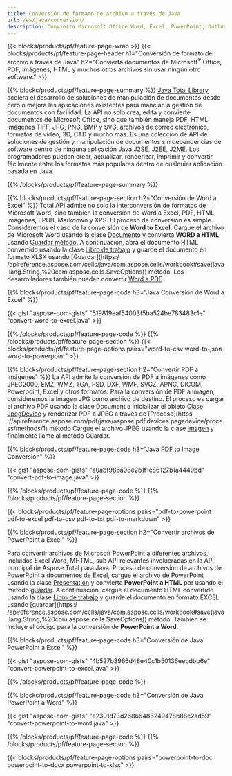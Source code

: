 ```yaml
---
title: Conversión de formato de archivo a través de Java 
url: /es/java/conversion/
description: Convierta Microsoft Office Word, Excel, PowerPoint, Outlook, PDF, HTML, imágenes 3D, diagramas, formatos de video y otros formatos diferentes con solo unas pocas líneas de código Java.
---
```


{{< blocks/products/pf/feature-page-wrap >}}
{{< blocks/products/pf/feature-page-header h1="Conversión de formato de archivo a través de Java" h2="Convierta documentos de Microsoft<sup>&reg;</sup> Office, PDF, imágenes, HTML y muchos otros archivos sin usar ningún otro software." >}}

{{% blocks/products/pf/feature-page-summary %}}
[Java Total Library](https://products.aspose.com/total/java/) acelera el desarrollo de soluciones de manipulación de documentos desde cero o mejora las aplicaciones existentes para manejar la gestión de documentos con facilidad. La API no solo crea, edita y convierte documentos de Microsoft Office, sino que también maneja PDF, HTML, imágenes TIFF, JPG, PNG, BMP y SVG, archivos de correo electrónico, formatos de video, 3D, CAD y mucho más. Es una colección de API de soluciones de gestión y manipulación de documentos sin dependencias de software dentro de ninguna aplicación Java J2SE, J2EE, J2ME. Los programadores pueden crear, actualizar, renderizar, imprimir y convertir fácilmente entre los formatos más populares dentro de cualquier aplicación basada en Java.

{{% /blocks/products/pf/feature-page-summary  %}}

{{% blocks/products/pf/feature-page-section  h2="Conversión de Word a Excel" %}}
Total API admite no solo la interconversión de formatos de Microsoft Word, sino también la conversión de Word a Excel, PDF, HTML, imágenes, EPUB, Markdown y XPS. El proceso de conversión es simple. Consideremos el caso de la conversión de **Word to Excel**. Cargue el archivo de Microsoft Word usando la clase [Documento](https://reference.aspose.com/words/java/com.aspose.words/Document) y convierta **WORD a HTML** usando [Guardar método](https://reference.aspose.com/words/java/com.aspose.words/Document#save(java.lang.String,com.aspose.words.SaveOptions)). A continuación, abra el documento HTML convertido usando la clase [Libro de trabajo](https://reference.aspose.com/cells/java/com.aspose.cells/Workbook) y guarde el documento en formato XLSX usando [Guardar](https:/ /apireference.aspose.com/cells/java/com.aspose.cells/workbook#save(java.lang.String,%20com.aspose.cells.SaveOptions)) método.
 Los desarrolladores también pueden convertir [Word a PDF](https://products.aspose.com/words/java/conversion/word-to-pdf/).


{{% blocks/products/pf/feature-page-code h3="Java Conversión de Word a Excel" %}}

{{< gist "aspose-com-gists" "519819eaf54003f5ba524be783483c1e" "convert-word-to-excel.java" >}}

{{% /blocks/products/pf/feature-page-code  %}}
{{% /blocks/products/pf/feature-page-section %}}
{{< blocks/products/pf/feature-page-options pairs="word-to-csv word-to-json word-to-powerpoint" >}}


{{% blocks/products/pf/feature-page-section  h2="Convertir PDF a Imágenes" %}}
La API admite la conversión de PDF a imágenes como JPEG2000, EMZ, WMZ, TGA, PSD, DXF, WMF, SVGZ, APNG, DICOM, Powerpoint, Excel y otros formatos. Para la conversión de PDF a imagen, consideremos la imagen JPG como archivo de destino. El proceso es cargar el archivo PDF usando la clase Document e inicializar el objeto [Clase JpegDevice](https://reference.aspose.com/pdf/java/aspose.pdf.devices/jpegdevice) y renderizar PDF a JPEG a través de [Proceso](https ://apireference.aspose.com/pdf/java/aspose.pdf.devices.pagedevice/process/methods/1) método
Cargue el archivo JPEG usando la clase [Imagen](https://reference.aspose.com/imaging/java/aspose.imaging/image) y finalmente llame al método Guardar.

{{% blocks/products/pf/feature-page-code h3="Java PDF to Image Conversion" %}}

{{< gist "aspose-com-gists" "a0abf986a98e2b1f1e86127b1a4449bd" "convert-pdf-to-image.java" >}}


{{% /blocks/products/pf/feature-page-code  %}}
{{% /blocks/products/pf/feature-page-section %}}

{{< blocks/products/pf/feature-page-options pairs="pdf-to-powerpoint pdf-to-excel pdf-to-csv pdf-to-txt pdf-to-markdown" >}}

{{% blocks/products/pf/feature-page-section  h2="Convertir archivos de PowerPoint a Excel" %}}

Para convertir archivos de Microsoft PowerPoint a diferentes archivos, incluidos Excel Word, MHTML, sub API relevantes involucradas en la API principal de Aspose.Total para Java. Proceso de conversión de archivos de PowerPoint a documentos de Excel, cargue el archivo de PowerPoint usando la clase [Presentation](https://reference.aspose.com/slides/java/com.aspose.slides/Presentation) y convierta **PowerPoint a HTML** por usando el método [guardar](https://reference.aspose.com/slides/java/com.aspose.slides/Presentation#save-java.lang.String-int-com.aspose.slides.ISaveOptions-). A continuación, cargue el documento HTML convertido usando la clase [Libro de trabajo](https://reference.aspose.com/cells/java/com.aspose.cells/Workbook) y guarde el documento en formato EXCEL usando [guardar](https:/ /apireference.aspose.com/cells/java/com.aspose.cells/workbook#save(java.lang.String,%20com.aspose.cells.SaveOptions)) método. También se incluye el código para la conversión de **PowerPoint a Word**.

{{% blocks/products/pf/feature-page-code h3="Conversión de Java PowerPoint a Excel" %}}

{{< gist "aspose-com-gists" "4b527b3966d48e40c1b50136eebdbb6e" "convert-powerpoint-to-excel.java" >}}

{{% /blocks/products/pf/feature-page-code %}}

{{% blocks/products/pf/feature-page-code h3="Conversión de Java PowerPoint a Word" %}}

{{< gist "aspose-com-gists" "e2391d73d26866486249478b88c2ad59" "convert-powerpoint-to-word.java" >}}

{{% /blocks/products/pf/feature-page-code %}}
{{% /blocks/products/pf/feature-page-section %}}

{{< blocks/products/pf/feature-page-options pairs="powerpoint-to-doc powerpoint-to-docx powerpoint-to-xlsx" >}}